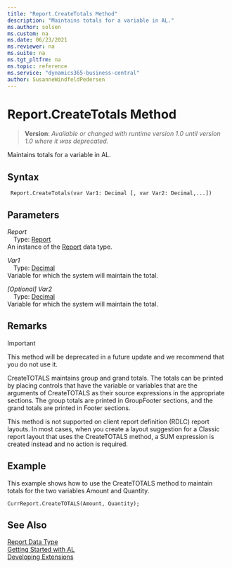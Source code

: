 ```yaml
---
title: "Report.CreateTotals Method"
description: "Maintains totals for a variable in AL."
ms.author: solsen
ms.custom: na
ms.date: 06/23/2021
ms.reviewer: na
ms.suite: na
ms.tgt_pltfrm: na
ms.topic: reference
ms.service: "dynamics365-business-central"
author: SusanneWindfeldPedersen
---
```

[//]: # (START>DO_NOT_EDIT)
[//]: # (IMPORTANT:Do not edit any of the content between here and the END>DO_NOT_EDIT.)
[//]: # (Any modifications should be made in the .xml files in the ModernDev repo.)
# Report.CreateTotals Method
> **Version**: _Available or changed with runtime version 1.0 until version 1.0 where it was deprecated._

Maintains totals for a variable in AL.


## Syntax
```AL
 Report.CreateTotals(var Var1: Decimal [, var Var2: Decimal,...])
```
## Parameters
*Report*  
&emsp;Type: [Report](report-data-type.md)  
An instance of the [Report](report-data-type.md) data type.  

*Var1*  
&emsp;Type: [Decimal](../decimal/decimal-data-type.md)  
Variable for which the system will maintain the total.
        
*[Optional] Var2*  
&emsp;Type: [Decimal](../decimal/decimal-data-type.md)  
Variable for which the system will maintain the total.  



[//]: # (IMPORTANT: END>DO_NOT_EDIT)

## Remarks  
> [!IMPORTANT]  
> This method will be deprecated in a future update and we recommend that you do not use it.

CreateTOTALS maintains group and grand totals. The totals can be printed by placing controls that have the variable or variables that are the arguments of CreateTOTALS as their source expressions in the appropriate sections. The group totals are printed in GroupFooter sections, and the grand totals are printed in Footer sections.  
  
This method is not supported on client report definition \(RDLC\) report layouts. In most cases, when you create a layout suggestion for a Classic report layout that uses the CreateTOTALS method, a SUM expression is created instead and no action is required.  
  
## Example  
 This example shows how to use the CreateTOTALS method to maintain totals for the two variables Amount and Quantity.  
  
```  
CurrReport.CreateTOTALS(Amount, Quantity);  
```  

## See Also
[Report Data Type](report-data-type.md)  
[Getting Started with AL](../../devenv-get-started.md)  
[Developing Extensions](../../devenv-dev-overview.md)